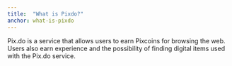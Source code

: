 ```yaml
---
title:  "What is Pixdo?"
anchor: what-is-pixdo
---
```

Pix.do is a service that allows users to earn Pixcoins for browsing the web.  Users also earn experience and the possibility of finding digital items used with the Pix.do service.